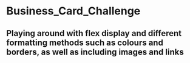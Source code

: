 # Business_Card_Challenge
## Playing around with flex display and different formatting methods such as colours and borders, as well as including images and links ##

